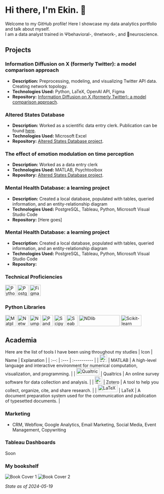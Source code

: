 # Hi there, I'm Ekin. 👋
Welcome to my GitHub profile! Here I showcase my data analytics portfolio and talk about myself. <br>
I am a data analyst trained in Ψbehavioral-, 🌐network-, and 🧠neuroscience. 

## Projects

### Information Diffusion on X (formerly Twitter): a model comparison approach
- **Description:** Preprocessing, modeling, and visualizing Twitter API data. Creating network topology.
- **Technologies Used:** Python, LaTeX, OpenAI API, Figma
- **Repository:** [Information Diffusion on X (formerly Twitter): a model comparison approach](https://github.com/ekinderdiyok/information-diffusion-on-twitter).

### Altered States Database
- **Description:** Worked as a scientific data entry clerk. Publication can be found [here](https://www.nature.com/articles/s41597-022-01822-4).
- **Technologies Used:** Microsoft Excel
- **Repository:** [Altered States Database project](https://osf.io/8mbru/).

### The effect of emotion modulation on time perception
- **Description:** Worked as a data entry clerk
- **Technologies Used:** MATLAB, Psychtoolbox
- **Repository:** [Altered States Database project](https://osf.io/8mbru/).

### Mental Health Database: a learning project
- **Description:** Created a local database, populated with tables, queried information, and an entity-relationship diagram
- **Technologies Used:** PostgreSQL, Tableau, Python, Microsoft Visual Studio Code
- **Repository:** [Here goes]

### Mental Health Database: a learning project
- **Description:** Created a local database, populated with tables, queried information, and an entity-relationship diagram
- **Technologies Used:** PostgreSQL, Tableau, Python, Microsoft Visual Studio Code
- **Repository:** 

### Technical Proficiencies

<p align="left"> 
 <a href="https://www.python.org/" target="_blank" rel="noreferrer"><img src="https://raw.githubusercontent.com/danielcranney/readme-generator/main/public/icons/skills/python-colored.svg" width="36" height="36" alt="Python" /></a>
 <a href="https://www.postgresql.org/" target="_blank" rel="noreferrer"><img src="https://raw.githubusercontent.com/danielcranney/readme-generator/main/public/icons/skills/postgresql-colored.svg" width="36" height="36" alt="PostgreSQL" /></a> 
 <a href="https://www.figma.com/" target="_blank" rel="noreferrer"><img src="https://raw.githubusercontent.com/danielcranney/readme-generator/main/public/icons/skills/figma-colored.svg" width="36" height="36" alt="Figma" /></a> 
</p> 

### Python Libraries

<p align="left"> 
 <a href="https://matplotlib.org" target="_blank" rel="noreferrer"><img src="https://drive.google.com/thumbnail?id=1ffc6pYnVcS7I3xXhGzn6ceT7xrHFCtj8" width="36" height="36" alt="Matplotlib" /></a> 
 <a href="https://networkx.org" target="_blank" rel="noreferrer"><img src="https://drive.google.com/thumbnail?id=17uZpXtrUXr9xNxe7eYL6YkAk7eUtcsjb" width="36" height="36" alt="NetworkX" /></a> 
 <a href="https://numpy.org" target="_blank" rel="noreferrer"><img src="https://drive.google.com/thumbnail?id=1kJcfQTKqAukxrrqEj1SxHW9R2O6SL72R" width="36" height="36" alt="Numpy" /></a> 
 <a href="https://pandas.pydata.org" target="_blank" rel="noreferrer"><img src="https://drive.google.com/thumbnail?id=1Z66RQP_HNslrY7Szv1cQNfIgzseGIQfI" width="36" height="36" alt="Pandas" /></a> 
 <a href="https://scipy.org" target="_blank" rel="noreferrer"><img src="https://drive.google.com/thumbnail?id=1RiSRwNb22cfZ6QFvmXEzCLEj61oBFF42" width="36" height="36" alt="Scipy" /></a> 
 <a href="https://seaborn.pydata.org" target="_blank" rel="noreferrer"><img src="https://drive.google.com/thumbnail?id=1awQyLf53PwjBlINMaqZHUnZp7yDZOCyV" width="36" height="36" alt="Seaborn" /></a>
 <a href="https://ndlib.readthedocs.io/" target="_blank" rel="noreferrer"><img src="https://drive.google.com/thumbnail?id=1UcLSiW96ZzRjIycj-JfyeR9FoBQpA883" width="133.78" height="36" alt="NDlib" /></a>
 <a href="https://scikit-learn.org/" target="_blank" rel="noreferrer"><img src="https://drive.google.com/thumbnail?id=133-LpBI9-GBu3PD23hkDb5CrsebAnMJf" width="66.78" height="36" alt="Scikit-learn" /></a> 
</p>

## Academia
Here are the list of tools I have been using throughout my studies
| Icon | Name | Explanation |
| :--: | :--- | :---------- |
| <a href="https://www.mathworks.com/products/matlab.html" target="_blank" rel="noreferrer"><img src="https://drive.google.com/thumbnail?id=1W6K7dIo9HNwSKdK-E3vTG82gbyA_wbNj" width="24" height="24" alt="Matlab" /></a> | MATLAB | A high-level language and interactive environment for numerical computation, visualization, and programming. |
| <a href="https://www.qualtrics.com/" target="_blank" rel="noreferrer"><img src="https://drive.google.com/thumbnail?id=1AR-xLET1ZfoN9dYOIHtgcIqhxqOzx1q5" width="75.13" height="24" alt="Qualtrics" /></a> | Qualtrics | An online survey software for data collection and analysis. |
| <a href="https://zotero.org" target="_blank" rel="noreferrer"><img src="https://drive.google.com/thumbnail?id=1RSC6gGRvJP7Plav_VxMo63zPDjgxlBM5" width="24" height="24" alt="Zotero" /></a> | Zotero | A tool to help you collect, organize, cite, and share research. |
| <a href="https://www.latex-project.org" target="_blank" rel="noreferrer"><img src="https://drive.google.com/thumbnail?id=1atInc2l02_mXEaUZo1qwbCR7VVZJFRjG" width="64.8" height="24" alt="LaTeX" /></a> | LaTeX | A document preparation system used for the communication and publication of typesetted documents. |

### Marketing
- CRM, Webflow, Google Analytics, Email Marketing, Social Media, Event Management, Copywriting

### Tableau Dashboards
Soon

### My bookshelf
![Book Cover 1](https://drive.google.com/thumbnail?id=12Awyy36mNOVRb3FgWeBJSwm4HRPemh37) ![Book Cover 2](https://drive.google.com/thumbnail?id=12npdlqdtQzBsq6JkuMEzAx_AyVtAfSls)

*State as of 2024-05-19*
